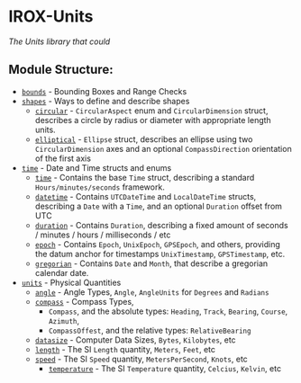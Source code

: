 IROX-Units
============
*The Units library that could*

Module Structure:
------------------

* [`bounds`](src/bounds.rs) - Bounding Boxes and Range Checks
* [`shapes`](src/shapes/) - Ways to define and describe shapes
    * [`circular`](src/shapes/circular.rs) - `CircularAspect` enum and `CircularDimension` struct, describes a circle by
      radius or diameter with appropriate length units.
    * [`elliptical`](src/shapes/elliptical.rs) - `Ellipse` struct, describes an ellipse using two `CircularDimension`
      axes and an optional `CompassDirection` orientation of the first axis
* [`time`](src/time/) - Date and Time structs and enums
    * [`time`](src/time/mod.rs) - Contains the base `Time` struct, describing a standard `Hours/minutes/seconds`
      framework.
    * [`datetime`](src/time/datetime.rs) - Contains `UTCDateTime` and `LocalDateTime` structs, describing a `Date` with
      a `Time`, and an optional `Duration` offset from UTC
    * [`duration`](src/time/duration.rs) - Contains `Duration`, describing a fixed amount of seconds / minutes /
      hours / milliseconds / etc
    * [`epoch`](src/time/epoch.rs) - Contains `Epoch`, `UnixEpoch`, `GPSEpoch`, and others, providing the datum anchor
      for timestamps `UnixTimestamp`, `GPSTimestamp`, etc.
    * [`gregorian`](src/time/gregorian.rs) - Contains `Date` and `Month`, that describe a gregorian calendar date.
* [`units`](src/units) - Physical Quantities
  * [`angle`](src/units/angle.rs) -  Angle Types, `Angle`, `AngleUnits` for `Degrees` and `Radians`
  * [`compass`](src/units/compass.rs) - Compass Types, 
    * `Compass`, and the absolute types: `Heading`, `Track`, `Bearing`, `Course`, `Azimuth`,
    * `CompassOffest`, and the relative types: `RelativeBearing`
  * [`datasize`](src/units/datasize.rs) - Computer Data Sizes, `Bytes`, `Kilobytes`, etc
  * [`length`](src/units/length.rs) - The SI `Length` quantity, `Meters`, `Feet`, etc
  * [`speed`](src/units/speed.rs) - The SI `Speed` quantity, `MetersPerSecond`, `Knots`, etc
    * [`temperature`](src/units/temperature.rs) - The SI `Temperature` quantity, `Celcius`, `Kelvin`, etc
